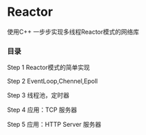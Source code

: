 # Reactor
使用C++ 一步步实现多线程Reactor模式的网络库
### 目录

Step 1 Reactor模式的简单实现

Step 2 EventLoop,Chennel,Epoll

Step 3 线程池，定时器

Step 4 应用：TCP 服务器

Step 5 应用：HTTP Server 服务器



